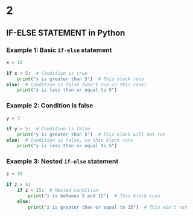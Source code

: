 # 2

## IF-ELSE STATEMENT in Python

### Example 1: Basic `if-else` statement

```python
x = 10

if x > 5:  # Condition is true
    print("x is greater than 5")  # This block runs
else:  # Condition is false (won't run in this case)
    print("x is less than or equal to 5")

```

### Example 2: Condition is false

```python
y = 3

if y > 5:  # Condition is false
    print("y is greater than 5")  # This block will not run
else:  # Condition is false, so this block runs
    print("y is less than or equal to 5")

```

### Example 3: Nested `if-else` statement

```python
z = 10

if z > 5:
    if z < 15:  # Nested condition
        print("z is between 5 and 15")  # This block runs
    else:
        print("z is greater than or equal to 15")  # This won't run

```